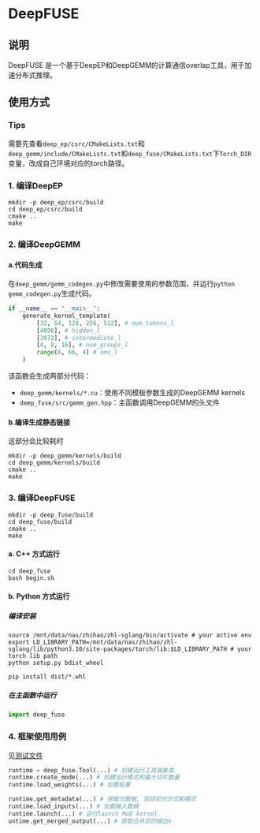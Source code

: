 # DeepFUSE

## 说明
DeepFUSE 是一个基于DeepEP和DeepGEMM的计算通信overlap工具，用于加速分布式推理。

## 使用方式

### Tips
需要先查看`deep_ep/csrc/CMakeLists.txt`和`deep_gemm/include/CMakeLists.txt`和`deep_fuse/CMakeLists.txt`下`Torch_DIR`变量，改成自己环境对应的torch路径。

### 1. 编译DeepEP

```shell
mkdir -p deep_ep/csrc/build
cd deep_ep/csrc/build
cmake ..
make
```

### 2. 编译DeepGEMM

#### a.代码生成
在`deep_gemm/gemm_codegen.py`中修改需要使用的参数范围，并运行`python gemm_codegen.py`生成代码。
```python
if __name__ == "__main__":
    generate_kernel_template(
        [32, 64, 128, 256, 512], # num_tokens_l
        [4096], # hidden_l
        [3072], # intermediate_l
        [4, 8, 16], # num_groups_l
        range(6, 66, 4) # sms_l
    )
```
该函数会生成两部分代码：
- `deep_gemm/kernels/*.cu`：使用不同模板参数生成的DeepGEMM kernels
- `deep_fuse/src/gemm_gen.hpp`：主函数调用DeepGEMM的头文件

#### b.编译生成静态链接
这部分会比较耗时
```shell
mkdir -p deep_gemm/kernels/build
cd deep_gemm/kernels/build
cmake ..
make
```

### 3. 编译DeepFUSE
```shell
mkdir -p deep_fuse/build
cd deep_fuse/build
cmake ..
make
```

#### a. C++ 方式运行
```shell
cd deep_fuse
bash begin.sh
```

#### b. Python 方式运行
##### 编译安装

```shell
source /mnt/data/nas/zhihao/zhl-sglang/bin/activate # your active env
export LD_LIBRARY_PATH=/mnt/data/nas/zhihao/zhl-sglang/lib/python3.10/site-packages/torch/lib:$LD_LIBRARY_PATH # your torch lib path
python setup.py bdist_wheel
```
```
pip install dist/*.whl
```

##### 在主函数中运行
```python
import deep_fuse
```

### 4. 框架使用用例
见[测试文件](deep_fuse/python/test_deepfuse.py)

```python
runtime = deep_fuse.Tool(...) # 创建运行工具抽象类
runtime.create_mode(...) # 创建运行模式和最大切片数量
runtime.load_weights(...) # 加载权重

runtime.get_metadata(...) # 获取元数据, 包括切分方式和模式
runtime.load_inputs(...) # 加载输入数据
runtime.launch(...) # 运行launch MoE kernel
untime.get_merged_output(...) # 获取合并后的输出x
```
